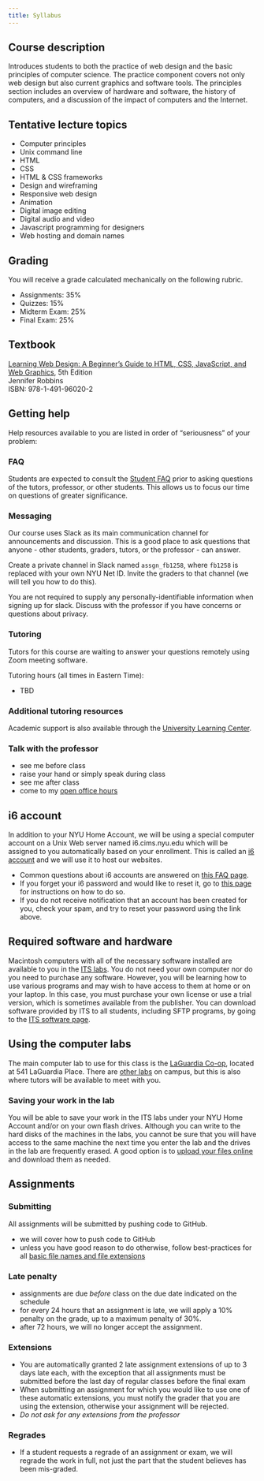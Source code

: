 ```yaml
---
title: Syllabus
---
```


## Course description

Introduces students to both the practice of web design and the basic principles of computer science. The practice component covers not only web design but also current graphics and software tools. The principles section includes an overview of hardware and software, the history of computers, and a discussion of the impact of computers and the Internet.

## Tentative lecture topics

- Computer principles
- Unix command line
- HTML
- CSS
- HTML & CSS frameworks
- Design and wireframing
- Responsive web design
- Animation
- Digital image editing
- Digital audio and video
- Javascript programming for designers
- Web hosting and domain names

## Grading

You will receive a grade calculated mechanically on the following rubric.

- Assignments: 35%
- Quizzes: 15%
- Midterm Exam: 25%
- Final Exam: 25%

## Textbook

[Learning Web Design: A Beginner’s Guide to HTML, CSS, JavaScript, and Web Graphics](http://shop.oreilly.com/product/0636920051626.do), 5th Edition<br />
Jennifer Robbins<br />
ISBN: 978-1-491-96020-2<br />

## Getting help

Help resources available to you are listed in order of “seriousness” of your problem:

### FAQ

Students are expected to consult the [Student FAQ](../etiquette) prior to asking questions of the tutors, professor, or other students. This allows us to focus our time on questions of greater significance.

### Messaging

Our course uses Slack as its main communication channel for announcements and discussion. This is a good place to ask questions that anyone - other students, graders, tutors, or the professor - can answer.

Create a private channel in Slack named `assgn_fb1258`, where `fb1258` is replaced with your own NYU Net ID. Invite the graders to that channel (we will tell you how to do this).

You are not required to supply any personally-identifiable information when signing up for slack. Discuss with the professor if you have concerns or questions about privacy.

### Tutoring

Tutors for this course are waiting to answer your questions remotely using Zoom meeting software.

Tutoring hours (all times in Eastern Time):

- TBD

### Additional tutoring resources

Academic support is also available through the [University Learning Center](http://www.nyu.edu/ulc).

### Talk with the professor

- see me before class
- raise your hand or simply speak during class
- see me after class
- come to my [open office hours](/me/cv/#contact-info)

## i6 account

In addition to your NYU Home Account, we will be using a special computer account on a Unix Web server named i6.cims.nyu.edu which will be assigned to you automatically based on your enrollment. This is called an [i6 account](http://cims.nyu.edu/webapps/content/systems/resources/i6) and we will use it to host our websites.

- Common questions about i6 accounts are answered on [this FAQ page](https://cims.nyu.edu/webapps/content/systems/resources/i6/faq).
- If you forget your i6 password and would like to reset it, go to [this page](https://cims.nyu.edu/webapps/content/systems/resources/i6/resetpassword) for instructions on how to do so.
- If you do not receive notification that an account has been created for you, check your spam, and try to reset your password using the link above.

## Required software and hardware

Macintosh computers with all of the necessary software installed are available to you in the [ITS labs](http://www.nyu.edu/its/labs/). You do not need your own computer nor do you need to purchase any software. However, you will be learning how to use various programs and may wish to have access to them at home or on your laptop. In this case, you must purchase your own license or use a trial version, which is sometimes available from the publisher. You can download software provided by ITS to all students, including SFTP programs, by going to the [ITS software page](https://www.nyu.edu/its/software/).

## Using the computer labs

The main computer lab to use for this class is the [LaGuardia Co-op](http://www.nyu.edu/life/information-technology/locations-and-facilities/student-technology-centers/laguardia-co-op.html), located at 541 LaGuardia Place. There are [other labs](http://www.nyu.edu/its/labs/) on campus, but this is also where tutors will be available to meet with you.

### Saving your work in the lab

You will be able to save your work in the ITS labs under your NYU Home Account and/or on your own flash drives. Although you can write to the hard disks of the machines in the labs, you cannot be sure that you will have access to the same machine the next time you enter the lab and the drives in the lab are frequently erased. A good option is to [upload your files online](https://knowledge.kitchen/mediawiki/Transfer_files_to_the_i6_web_server) and download them as needed.

## Assignments

### Submitting

All assignments will be submitted by pushing code to GitHub.

- we will cover how to push code to GitHub
- unless you have good reason to do otherwise, follow best-practices for all [basic file names and file extensions](https://knowledge.kitchen/mediawiki/Basic_computer_concepts#File_names)

### Late penalty

- assignments are due _before_ class on the due date indicated on the schedule
- for every 24 hours that an assignment is late, we will apply a 10% penalty on the grade, up to a maximum penalty of 30%.
- after 72 hours, we will no longer accept the assignment.

### Extensions

- You are automatically granted 2 late assignment extensions of up to 3 days late each, with the exception that all assignments must be submitted before the last day of regular classes before the final exam
- When submitting an assignment for which you would like to use one of these automatic extensions, you must notify the grader that you are using the extension, otherwise your assignment will be rejected.
- _Do not ask for any extensions from the professor_

### Regrades

- If a student requests a regrade of an assignment or exam, we will regrade the work in full, not just the part that the student believes has been mis-graded.
